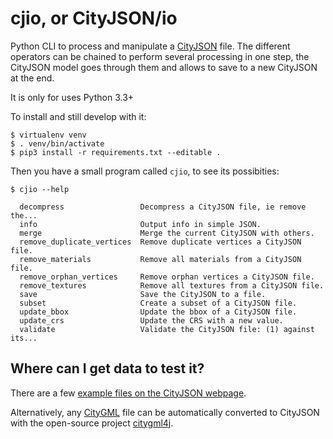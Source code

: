 
# cjio, or CityJSON/io

Python CLI to process and manipulate a [CityJSON](http://www.cityjson.org) file.
The different operators can be chained to perform several processing in one step, the CityJSON model goes through them and allows to save to a new CityJSON at the end.

It is only for uses Python 3.3+

To install and still develop with it:

```console
$ virtualenv venv
$ . venv/bin/activate
$ pip3 install -r requirements.txt --editable .
```

Then you have a small program called `cjio`, to see its possibities:
```console
$ cjio --help

  decompress                 Decompress a CityJSON file, ie remove the...
  info                       Output info in simple JSON.
  merge                      Merge the current CityJSON with others.
  remove_duplicate_vertices  Remove duplicate vertices a CityJSON file.
  remove_materials           Remove all materials from a CityJSON file.
  remove_orphan_vertices     Remove orphan vertices a CityJSON file.
  remove_textures            Remove all textures from a CityJSON file.
  save                       Save the CityJSON to a file.
  subset                     Create a subset of a CityJSON file.
  update_bbox                Update the bbox of a CityJSON file.
  update_crs                 Update the CRS with a new value.
  validate                   Validate the CityJSON file: (1) against its...
```


## Where can I get data to test it?

There are a few [example files on the CityJSON webpage](http://www.cityjson.org/en/0.6/datasets/).

Alternatively, any [CityGML](https://www.citygml.org) file can be automatically converted to CityJSON with the open-source project [citygml4j](https://github.com/citygml4j/citygml4j).


